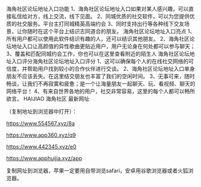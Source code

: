 海角社区论坛地址入口功能
1、海角社区论坛地址入口如果对某人感兴趣，可以直接私信给对方，线上交流，线下见面。
2、同城优质的社交软件，可以为您提供优质的社交服务。平台主打同城精英高端约会
3、同时支持出行等各种线下交友场景，让你随时在这个平台上结识志同道合的朋友。
海角社区论坛地址入口亮点
1、所有用户都可以使用此软件结识有趣的人，还可以结识其他朋友。
2、海角社区论坛地址入口让高颜值的异性歌曲更贴近用户，用户无论身在何处都可以参与聊天；
3、覆盖和匹配同城约会工作，你也可以在这里查看附近的陌生人
海角社区论坛地址入口评分海角社区论坛地址入口评分
1、这可以确保每个人的在线社交网络的可信度，并帮助用户找到较小的合作伙伴进行交谈。
2、海角社区论坛地址入口单身朋友不应该丢失。在这里结交朋友也丰富了我们的空闲时间。
3、无事可来，随时畅谈，让我们不再寂寞和疲惫；是一个让海量朋友一起聊天、玩、看视频、聊天的网络平台！
4、有来自世界各地的用户，社交非常容易，这里的每个人都可以畅所欲言。
HAIJIAO 海角社区 最新网址

（复制地址到浏览器中打开）：

https://www.554567.xyz/8a

https://www.app360.xyz/q9

https://www.442345.xyz/e0

https://www.apphuijia.xyz/app

复制网址到浏览器，苹果一定要用自带浏览safari，安卓用谷歌浏览器或者火狐浏览器。
